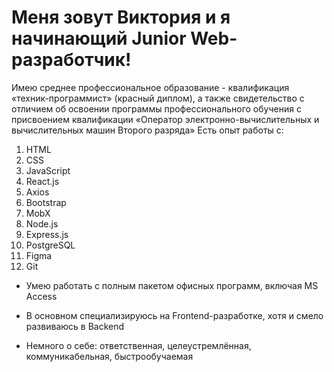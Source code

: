 # Меня зовут Виктория и я начинающий Junior Web-разработчик!
Имею среднее профессиональное образование - квалификация «техник-программист» (красный диплом), а также свидетельство с отличием об освоении программы профессионального обучения с присвоением квалификации «Оператор электронно-вычислительных и вычислительных машин Второго разряда»
Есть опыт работы с:
1) HTML
2) CSS
3) JavaScript
4) React.js
5) Axios
6) Bootstrap 
7) MobX
8) Node.js 
9) Express.js
10) PostgreSQL 
11) Figma
12) Git

- Умею работать с полным пакетом офисных программ, включая MS Access 

- В основном специализируюсь на Frontend-разработке, хотя и смело развиваюсь в Backend

- Немного о себе: ответственная, целеустремлённая, коммуникабельная, быстрообучаемая
